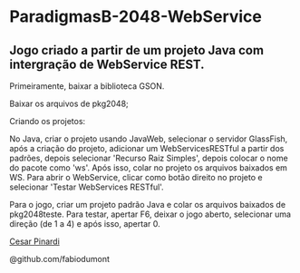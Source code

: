 # ParadigmasB-2048-WebService

<h2>Jogo criado a partir de um projeto Java com intergração de WebService REST.</h2>

<p>Primeiramente, baixar a biblioteca GSON.
<p>Baixar os arquivos de pkg2048;
<p>Criando os projetos:
  <p>No Java, criar o projeto usando JavaWeb, selecionar o servidor GlassFish, após a criação do projeto, adicionar um WebServicesRESTful a partir dos padrões, depois selecionar 'Recurso Raiz Simples', depois colocar o nome do pacote como 'ws'. Após isso, colar no projeto os arquivos baixados em WS. Para abrir o WebService, clicar como botão direito no projeto e selecionar 'Testar WebServices RESTful'.
  <p>Para o jogo, criar um projeto padrão Java e colar os arquivos baixados de pkg2048teste. Para testar, apertar F6, deixar o jogo aberto, selecionar uma direção (de 1 a 4) e após isso, apertar 0.

<p><a href= "https://github.com/CesarPinardi"> Cesar Pinardi </a>      
<p>@github.com/fabiodumont
